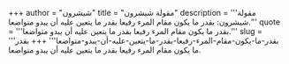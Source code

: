 +++
author = "شيشرون"
title = "مقولة شيشرون"
description = '''مقولة شيشرون: بقدر ما يكون مقام المرء رفيعا بقدر ما يتعين عليه أن يبدو متواضعا.'''
quote = '''بقدر ما يكون مقام المرء رفيعا بقدر ما يتعين عليه أن يبدو متواضعا.'''
slug = '''بقدر-ما-يكون-مقام-المرء-رفيعا-بقدر-ما-يتعين-عليه-أن-يبدو-متواضعا'''
+++
بقدر ما يكون مقام المرء رفيعا بقدر ما يتعين عليه أن يبدو متواضعا.
